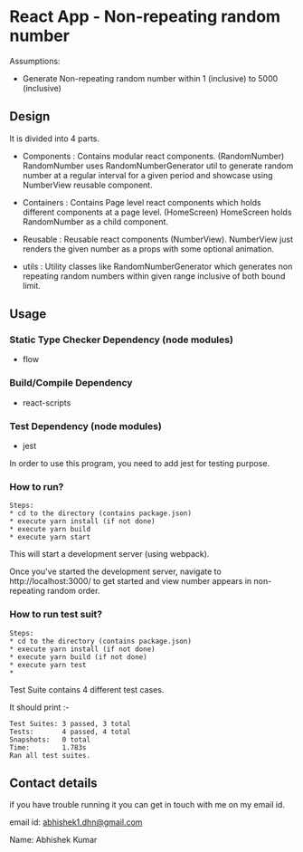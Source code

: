 React App -  Non-repeating random number
===============================

Assumptions:
* Generate Non-repeating random number within 1 (inclusive) to 5000 (inclusive)

Design
---
It is divided into 4 parts.

* Components : Contains modular react components. (RandomNumber)
               RandomNumber uses RandomNumberGenerator util to generate random number at a regular
               interval for a given period and showcase using NumberView reusable component.
                        
* Containers : Contains Page level react components which holds different components at a page level. (HomeScreen)
               HomeScreen holds RandomNumber as a child component.
               
* Reusable   : Reusable react components (NumberView). 
               NumberView just renders the given number as a props with some optional animation.

* utils      : Utility classes like RandomNumberGenerator which generates non repeating random numbers within given range
               inclusive of both bound limit. 
               

Usage
-----

### Static Type Checker Dependency (node modules) ###
* flow

### Build/Compile Dependency ###
* react-scripts

### Test Dependency (node modules) ###
* jest

In order to use this program, you need to add jest for testing purpose.

### How to run? ###
```
Steps:
* cd to the directory (contains package.json)
* execute yarn install (if not done)
* execute yarn build
* execute yarn start
```

This will start a development server (using webpack).

Once you've started the development server, navigate to http://localhost:3000/
to get started and view number appears in non-repeating random order.

### How to run test suit? ###
```
Steps:
* cd to the directory (contains package.json)
* execute yarn install (if not done)
* execute yarn build (if not done)
* execute yarn test
* 
```

Test Suite contains 4 different test cases.

It should print :-
 
 ```
Test Suites: 3 passed, 3 total 
Tests:       4 passed, 4 total 
Snapshots:   0 total
Time:        1.783s
Ran all test suites.
```

Contact details
---
if you have trouble running it you can get in touch with me on my email id.

email id: abhishek1.dhn@gmail.com

Name: Abhishek Kumar